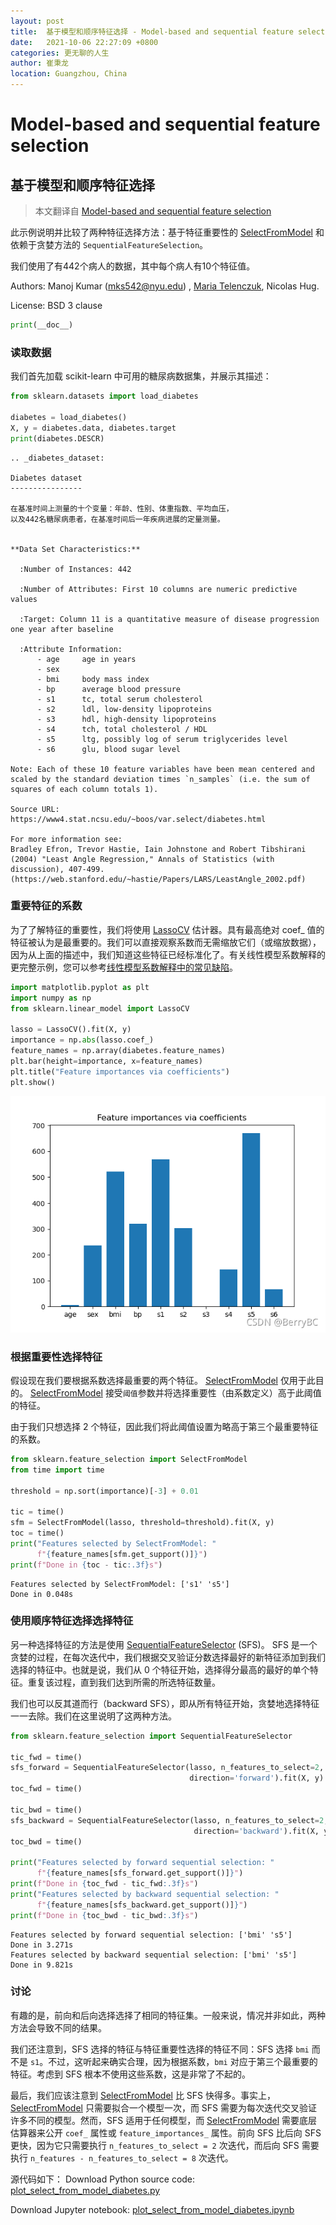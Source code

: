 ```yaml
---
layout: post
title:  基于模型和顺序特征选择 - Model-based and sequential feature selection
date:   2021-10-06 22:27:09 +0800
categories: 更无聊的人生
author: 崔秉龙
location: Guangzhou, China
---
```


# Model-based and sequential feature selection

## 基于模型和顺序特征选择


> 本文翻译自 [Model-based and sequential feature selection](https://scikit-learn.org/stable/auto_examples/feature_selection/plot_select_from_model_diabetes.html#sphx-glr-auto-examples-feature-selection-plot-select-from-model-diabetes-py)

此示例说明并比较了两种特征选择方法：基于特征重要性的 [SelectFromModel](https://scikit-learn.org/stable/modules/generated/sklearn.feature_selection.SelectFromModel.html#sklearn.feature_selection.SelectFromModel) 和依赖于贪婪方法的 `SequentialFeatureSelection`。

我们使用了有442个病人的数据，其中每个病人有10个特征值。


Authors: Manoj Kumar (mks542@nyu.edu) , [Maria Telenczuk](https://github.com/maikia), Nicolas Hug.

License: BSD 3 clause

```python
print(__doc__)
```
### 读取数据
我们首先加载 scikit-learn 中可用的糖尿病数据集，并展示其描述：

```python
from sklearn.datasets import load_diabetes

diabetes = load_diabetes()
X, y = diabetes.data, diabetes.target
print(diabetes.DESCR)
```

```
.. _diabetes_dataset:

Diabetes dataset
----------------

在基准时间上测量的十个变量：年龄、性别、体重指数、平均血压，
以及442名糖尿病患者，在基准时间后一年疾病进展的定量测量。


**Data Set Characteristics:**

  :Number of Instances: 442

  :Number of Attributes: First 10 columns are numeric predictive values

  :Target: Column 11 is a quantitative measure of disease progression one year after baseline

  :Attribute Information:
      - age     age in years
      - sex
      - bmi     body mass index
      - bp      average blood pressure
      - s1      tc, total serum cholesterol
      - s2      ldl, low-density lipoproteins
      - s3      hdl, high-density lipoproteins
      - s4      tch, total cholesterol / HDL
      - s5      ltg, possibly log of serum triglycerides level
      - s6      glu, blood sugar level

Note: Each of these 10 feature variables have been mean centered and scaled by the standard deviation times `n_samples` (i.e. the sum of squares of each column totals 1).

Source URL:
https://www4.stat.ncsu.edu/~boos/var.select/diabetes.html

For more information see:
Bradley Efron, Trevor Hastie, Iain Johnstone and Robert Tibshirani (2004) "Least Angle Regression," Annals of Statistics (with discussion), 407-499.
(https://web.stanford.edu/~hastie/Papers/LARS/LeastAngle_2002.pdf)
```
### 重要特征的系数

为了了解特征的重要性，我们将使用 [LassoCV](https://scikit-learn.org/stable/modules/generated/sklearn.linear_model.LassoCV.html#sklearn.linear_model.LassoCV) 估计器。具有最高绝对 coef_ 值的特征被认为是最重要的。我们可以直接观察系数而无需缩放它们（或缩放数据），因为从上面的描述中，我们知道这些特征已经标准化了。有关线性模型系数解释的更完整示例，您可以参考[线性模型系数解释中的常见缺陷](https://scikit-learn.org/stable/auto_examples/inspection/plot_linear_model_coefficient_interpretation.html#sphx-glr-auto-examples-inspection-plot-linear-model-coefficient-interpretation-py)。

```python
import matplotlib.pyplot as plt
import numpy as np
from sklearn.linear_model import LassoCV

lasso = LassoCV().fit(X, y)
importance = np.abs(lasso.coef_)
feature_names = np.array(diabetes.feature_names)
plt.bar(height=importance, x=feature_names)
plt.title("Feature importances via coefficients")
plt.show()
```

![在这里插入图片描述](/photo/InPost/N-2.png)

### 根据重要性选择特征

假设现在我们要根据系数选择最重要的两个特征。 [SelectFromModel](https://scikit-learn.org/stable/modules/generated/sklearn.feature_selection.SelectFromModel.html#sklearn.feature_selection.SelectFromModel) 仅用于此目的。 [SelectFromModel](https://scikit-learn.org/stable/modules/generated/sklearn.feature_selection.SelectFromModel.html#sklearn.feature_selection.SelectFromModel) 接受`阈值`参数并将选择重要性（由系数定义）高于此阈值的特征。

由于我们只想选择 2 个特征，因此我们将此阈值设置为略高于第三个最重要特征的系数。

```python
from sklearn.feature_selection import SelectFromModel
from time import time

threshold = np.sort(importance)[-3] + 0.01

tic = time()
sfm = SelectFromModel(lasso, threshold=threshold).fit(X, y)
toc = time()
print("Features selected by SelectFromModel: "
      f"{feature_names[sfm.get_support()]}")
print(f"Done in {toc - tic:.3f}s")
```

```
Features selected by SelectFromModel: ['s1' 's5']
Done in 0.048s
```

### 使用顺序特征选择选择特征

另一种选择特征的方法是使用 [SequentialFeatureSelector](https://scikit-learn.org/stable/modules/generated/sklearn.feature_selection.SequentialFeatureSelector.html#sklearn.feature_selection.SequentialFeatureSelector) (SFS)。 SFS 是一个贪婪的过程，在每次迭代中，我们根据交叉验证分数选择最好的新特征添加到我们选择的特征中。也就是说，我们从 0 个特征开始，选择得分最高的最好的单个特征。重复该过程，直到我们达到所需的所选特征数量。

我们也可以反其道而行（backward SFS），即从所有特征开始，贪婪地选择特征一一去除。我们在这里说明了这两种方法。

```python
from sklearn.feature_selection import SequentialFeatureSelector

tic_fwd = time()
sfs_forward = SequentialFeatureSelector(lasso, n_features_to_select=2,
                                        direction='forward').fit(X, y)
toc_fwd = time()

tic_bwd = time()
sfs_backward = SequentialFeatureSelector(lasso, n_features_to_select=2,
                                         direction='backward').fit(X, y)
toc_bwd = time()

print("Features selected by forward sequential selection: "
      f"{feature_names[sfs_forward.get_support()]}")
print(f"Done in {toc_fwd - tic_fwd:.3f}s")
print("Features selected by backward sequential selection: "
      f"{feature_names[sfs_backward.get_support()]}")
print(f"Done in {toc_bwd - tic_bwd:.3f}s")
```

```
Features selected by forward sequential selection: ['bmi' 's5']
Done in 3.271s
Features selected by backward sequential selection: ['bmi' 's5']
Done in 9.821s
```

### 讨论

有趣的是，前向和后向选择选择了相同的特征集。一般来说，情况并非如此，两种方法会导致不同的结果。

我们还注意到，SFS 选择的特征与特征重要性选择的特征不同：SFS 选择 `bmi` 而不是 `s1`。不过，这听起来确实合理，因为根据系数，`bmi` 对应于第三个最重要的特征。考虑到 SFS 根本不使用这些系数，这是非常了不起的。

最后，我们应该注意到 [SelectFromModel](https://scikit-learn.org/stable/modules/generated/sklearn.feature_selection.SelectFromModel.html#sklearn.feature_selection.SelectFromModel) 比 SFS 快得多。事实上，[SelectFromModel](https://scikit-learn.org/stable/modules/generated/sklearn.feature_selection.SelectFromModel.html#sklearn.feature_selection.SelectFromModel) 只需要拟合一个模型一次，而 SFS 需要为每次迭代交叉验证许多不同的模型。然而，SFS​​ 适用于任何模型，而 [SelectFromModel](https://scikit-learn.org/stable/modules/generated/sklearn.feature_selection.SelectFromModel.html#sklearn.feature_selection.SelectFromModel) 需要底层估算器来公开 `coef_` 属性或 `feature_importances_` 属性。前向 SFS 比后向 SFS 更快，因为它只需要执行 `n_features_to_select = 2` 次迭代，而后向 SFS 需要执行 `n_features - n_features_to_select = 8` 次迭代。

源代码如下：
Download Python source code: [plot_select_from_model_diabetes.py](https://scikit-learn.org/stable/_downloads/53e76f761ef04e8d06fa5757554513b0/plot_select_from_model_diabetes.py)

Download Jupyter notebook: [plot_select_from_model_diabetes.ipynb](https://scikit-learn.org/stable/_downloads/f1e887db7b101f4c858db7db12e9c7e2/plot_select_from_model_diabetes.ipynb)